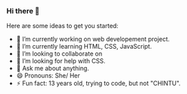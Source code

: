 ### Hi there 👋

<!--
**anika561/anika561** is a ✨ _special_ ✨ repository because its `README.md` (this file) appears on your GitHub profile.-->

Here are some ideas to get you started:

- 🔭 I’m currently working on web developement project.
- 🌱 I’m currently learning HTML, CSS, JavaScript.
- 👯 I’m looking to collaborate on 
- 🤔 I’m looking for help with CSS.
- 💬 Ask me about anything.
- 😄 Pronouns: She/ Her
- ⚡ Fun fact: 13 years old, trying to code, but not "CHINTU".
